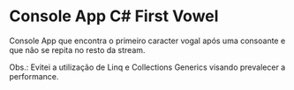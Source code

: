 # Console App C# First Vowel
Console App que encontra o primeiro caracter vogal após uma consoante e que não se repita no resto da stream.

Obs.: Evitei a utilização de Linq e Collections Generics visando prevalecer a performance.

